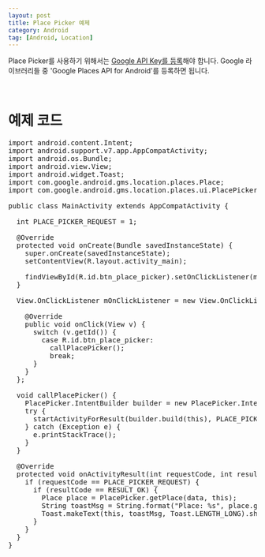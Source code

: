 ```yaml
---
layout: post
title: Place Picker 예제
category: Android
tag: [Android, Location]
---
```

Place Picker를 사용하기 위해서는 [Google API Key를 등록](/android/2017/01/23/android-how-to-use-google-api-key/)해야 합니다. 
Google 라이브러리들 중 'Google Places API for Android'를 등록하면 됩니다.

<br>

# 예제 코드

<pre class="prettyprint">
import android.content.Intent;
import android.support.v7.app.AppCompatActivity;
import android.os.Bundle;
import android.view.View;
import android.widget.Toast;
import com.google.android.gms.location.places.Place;
import com.google.android.gms.location.places.ui.PlacePicker;

public class MainActivity extends AppCompatActivity {

  int PLACE_PICKER_REQUEST = 1;

  @Override
  protected void onCreate(Bundle savedInstanceState) {
    super.onCreate(savedInstanceState);
    setContentView(R.layout.activity_main);

    findViewById(R.id.btn_place_picker).setOnClickListener(mOnClickListener);
  }

  View.OnClickListener mOnClickListener = new View.OnClickListener() {

    @Override
    public void onClick(View v) {
      switch (v.getId()) {
        case R.id.btn_place_picker:
          callPlacePicker();
          break;
      }
    }
  };

  void callPlacePicker() {
    PlacePicker.IntentBuilder builder = new PlacePicker.IntentBuilder();
    try {
      startActivityForResult(builder.build(this), PLACE_PICKER_REQUEST);
    } catch (Exception e) {
      e.printStackTrace();
    }
  }

  @Override
  protected void onActivityResult(int requestCode, int resultCode, Intent data) {
    if (requestCode == PLACE_PICKER_REQUEST) {
      if (resultCode == RESULT_OK) {
        Place place = PlacePicker.getPlace(data, this);
        String toastMsg = String.format("Place: %s", place.getName());
        Toast.makeText(this, toastMsg, Toast.LENGTH_LONG).show();
      }
    }
  }
}
</pre>